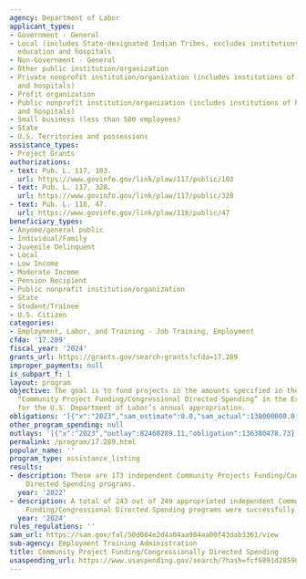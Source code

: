 ```yaml
---
agency: Department of Labor
applicant_types:
- Government - General
- Local (includes State-designated Indian Tribes, excludes institutions of higher
  education and hospitals
- Non-Government - General
- Other public institution/organization
- Private nonprofit institution/organization (includes institutions of higher education
  and hospitals)
- Profit organization
- Public nonprofit institution/organization (includes institutions of higher education
  and hospitals)
- Small business (less than 500 employees)
- State
- U.S. Territories and possessions
assistance_types:
- Project Grants
authorizations:
- text: Pub. L. 117, 103.
  url: https://www.govinfo.gov/link/plaw/117/public/103
- text: Pub. L. 117, 328.
  url: https://www.govinfo.gov/link/plaw/117/public/328
- text: Pub. L. 118, 47.
  url: https://www.govinfo.gov/link/plaw/118/public/47
beneficiary_types:
- Anyone/general public
- Individual/Family
- Juvenile Delinquent
- Local
- Low Income
- Moderate Income
- Pension Recipient
- Public nonprofit institution/organization
- State
- Student/Trainee
- U.S. Citizen
categories:
- Employment, Labor, and Training - Job Training, Employment
cfda: '17.289'
fiscal_year: '2024'
grants_url: https://grants.gov/search-grants?cfda=17.289
improper_payments: null
is_subpart_f: 1
layout: program
objective: The goal is to fund projects in the amounts specified in the table titled
  “Community Project Funding/Congressional Directed Spending” in the Explanatory Statement
  for the U.S. Department of Labor’s annual appropriation.
obligations: '[{"x":"2023","sam_estimate":0.0,"sam_actual":138000000.0,"usa_spending_actual":137638000.0},{"x":"2024","sam_estimate":0.0,"sam_actual":214000000.0,"usa_spending_actual":213915715.77},{"x":"2025","sam_estimate":0.0,"sam_actual":108000000.0,"usa_spending_actual":18200744.96}]'
other_program_spending: null
outlays: '[{"x":"2023","outlay":82468289.11,"obligation":136380478.73},{"x":"2024","outlay":69444777.79,"obligation":214071982.0},{"x":"2025","outlay":3079450.19,"obligation":19302000.0}]'
permalink: /program/17.289.html
popular_name: ''
program_type: assistance_listing
results:
- description: These are 173 independent Community Projects Funding/Congressional
    Directed Spending programs.
  year: '2022'
- description: A total of 243 out of 249 appropriated independent Community Projects
    Funding/Congressional Directed Spending programs were successfully awarded.
  year: '2024'
rules_regulations: ''
sam_url: https://sam.gov/fal/50d084e2d4a04aa984aa00f43dab3361/view
sub-agency: Employment Training Administration
title: Community Project Funding/Congressionally Directed Spending
usaspending_url: https://www.usaspending.gov/search/?hash=fcf6891d2859058aa0abfaa58251de6a
---
```

